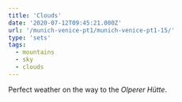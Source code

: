 ```yaml
---
title: 'Clouds'
date: '2020-07-12T09:45:21.000Z'
url: '/munich-venice-pt1/munich-venice-pt1-15/'
type: 'sets'
tags:
  - mountains
  - sky
  - clouds
---
```


Perfect weather on the way to the _Olperer Hütte_.
